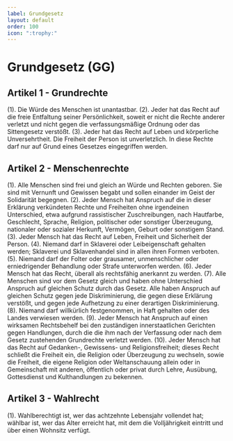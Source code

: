 ```yaml
---
label: Grundgesetz
layout: default
order: 100
icon: ":trophy:"
---
```


# Grundgesetz (GG)

## Artikel 1 - Grundrechte
(1). Die Würde des Menschen ist unantastbar.
(2). Jeder hat das Recht auf die freie Entfaltung seiner Persönlichkeit, soweit er nicht die Rechte anderer verletzt und nicht gegen die verfassungsmäßige Ordnung oder das Sittengesetz verstößt.
(3). Jeder hat das Recht auf Leben und körperliche Unversehrtheit. Die Freiheit der Person ist unverletzlich. In diese Rechte darf nur auf Grund eines Gesetzes eingegriffen werden.

## Artikel 2 - Menschenrechte
(1). Alle Menschen sind frei und gleich an Würde und Rechten geboren. Sie sind mit Vernunft und Gewissen begabt und sollen einander im Geist der Solidarität begegnen.
(2). Jeder Mensch hat Anspruch auf die in dieser Erklärung verkündeten Rechte und Freiheiten ohne irgendeinen Unterschied, etwa aufgrund rassistischer Zuschreibungen, nach Hautfarbe, Geschlecht, Sprache, Religion, politischer oder sonstiger Überzeugung, nationaler oder sozialer Herkunft, Vermögen, Geburt oder sonstigem Stand. 
(3). Jeder Mensch hat das Recht auf Leben, Freiheit und Sicherheit der Person.
(4). Niemand darf in Sklaverei oder Leibeigenschaft gehalten werden; Sklaverei und Sklavenhandel sind in allen ihren Formen verboten.
(5). Niemand darf der Folter oder grausamer, unmenschlicher oder erniedrigender Behandlung oder Strafe unterworfen werden.
(6). Jeder Mensch hat das Recht, überall als rechtsfähig anerkannt zu werden.
(7). Alle Menschen sind vor dem Gesetz gleich und haben ohne Unterschied Anspruch auf gleichen Schutz durch das Gesetz. Alle haben Anspruch auf gleichen Schutz gegen jede Diskriminierung, die gegen diese Erklärung verstößt, und gegen jede Aufhetzung zu einer derartigen Diskriminierung.
(8). Niemand darf willkürlich festgenommen, in Haft gehalten oder des Landes verwiesen werden.
(9). Jeder Mensch hat Anspruch auf einen wirksamen Rechtsbehelf bei den zuständigen innerstaatlichen Gerichten gegen Handlungen, durch die die ihm nach der Verfassung oder nach dem Gesetz zustehenden Grundrechte verletzt werden.
(10). Jeder Mensch hat das Recht auf Gedanken-, Gewissens- und Religionsfreiheit; dieses Recht schließt die Freiheit ein, die Religion oder Überzeugung zu wechseln, sowie die Freiheit, die eigene Religion oder Weltanschauung allein oder in Gemeinschaft mit anderen, öffentlich oder privat durch Lehre, Ausübung, Gottesdienst und Kulthandlungen zu bekennen.

## Artikel 3 - Wahlrecht
(1). Wahlberechtigt ist, wer das achtzehnte Lebensjahr vollendet hat; wählbar ist, wer das Alter erreicht hat, mit dem die Volljährigkeit eintritt und über einen Wohnsitz verfügt.